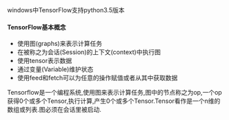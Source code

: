 windows中TensorFlow支持python3.5版本
#### TensorFlow基本概念
* 使用图(graphs)来表示计算任务
* 在被称之为会话(Session)的上下文(context)中执行图
* 使用tensor表示数据
* 通过变量(Variable)维护状态
* 使用feed和fetch可以为任意的操作赋值或者从其中获取数据

Tensorflow是一个编程系统,使用图来表示计算任务,图中的节点称之为op,一个op获得0个或多个Tensor,执行计算,产生0个或多个Tensor.Tensor看作是一个n维的数组或列表.图必须在会话里被启动.

